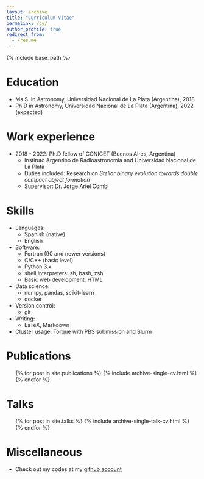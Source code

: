 ```yaml
---
layout: archive
title: "Curriculum Vitae"
permalink: /cv/
author_profile: true
redirect_from:
  - /resume
---
```


{% include base_path %}

Education
======
* Ms.S. in Astronomy, Universidad Nacional de La Plata (Argentina), 2018
* Ph.D in Astronomy, Universidad Nacional de La Plata (Argentina), 2022 (expected)

Work experience
======
* 2018 - 2022: Ph.D fellow of CONICET (Buenos Aires, Argentina)
  * Instituto Argentino de Radioastronomia and Universidad Nacional de La Plata
  * Duties included: Research on _Stellar binary evolution towards double compact object formation_
  * Supervisor: Dr. Jorge Ariel Combi
 
Skills
======
* Languages:
  * Spanish (native)
  * English
* Software:
  * Fortran (90 and newer versions)
  * C/C++ (basic level)
  * Python 3.x
  * shell interpreters: sh, bash, zsh
  * Basic web development: HTML
* Data science:
  * numpy, pandas, scikit-learn
  * docker
* Version control:
  * git
* Writing:
  * LaTeX, Markdown
* Cluster usage: Torque with PBS submission and Slurm

Publications
======
  <ul>{% for post in site.publications %}
    {% include archive-single-cv.html %}
  {% endfor %}</ul>
  
Talks
======
  <ul>{% for post in site.talks %}
    {% include archive-single-talk-cv.html %}
  {% endfor %}</ul>

<!--
Teaching
======
  <ul>{% for post in site.teaching %}
    {% include archive-single-cv.html %}
  {% endfor %}</ul>
-->

Miscellaneous
======
* Check out my codes at my [github account](https://github.com/asimazbunzel)
